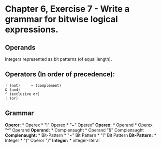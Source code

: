 # Chapter 6, Exercise 7 - Write a grammar for bitwise logical expressions.

## Operands
Integers represented as bit patterns (of equal length).

## Operators (In order of precedence):
```
! (not)     ~ (complement)
& (and)
^ (exclusive or)
| (or)
```

## Grammar
__Operor:__
    * Operex
    * "!" Operex
    * "~" Operex"
__Operex:__
    * Operand
    * Operex "^" Operand 
__Operand:__
    * Complenaught
    * Operand "&" Complenaught
__Complenaught:__
    * Bit-Pattern
    * "~" Bit Pattern
    * "!" Bit Pattern
__Bit-Pattern:__
    * Integer
    * "(" Operor ")"
__Integer:__
    * integer-literal

